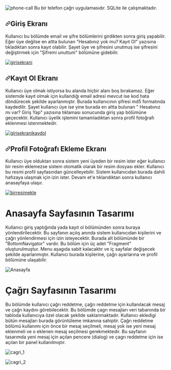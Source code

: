 


![phone-call](https://user-images.githubusercontent.com/78859953/121731274-65e36180-caf9-11eb-97ea-18ea0814e3de.png) Bu bir telefon çağrı uygulamasıdır. SQLite ile çalışmaktadır.

<h2><a id="user-content-giriş-ekranı" class="anchor" aria-hidden="true" href="#giriş-ekranı"><svg class="octicon octicon-link" viewBox="0 0 16 16" version="1.1" width="16" height="16" aria-hidden="true"><path fill-rule="evenodd" d="M7.775 3.275a.75.75 0 001.06 1.06l1.25-1.25a2 2 0 112.83 2.83l-2.5 2.5a2 2 0 01-2.83 0 .75.75 0 00-1.06 1.06 3.5 3.5 0 004.95 0l2.5-2.5a3.5 3.5 0 00-4.95-4.95l-1.25 1.25zm-4.69 9.64a2 2 0 010-2.83l2.5-2.5a2 2 0 012.83 0 .75.75 0 001.06-1.06 3.5 3.5 0 00-4.95 0l-2.5 2.5a3.5 3.5 0 004.95 4.95l1.25-1.25a.75.75 0 00-1.06-1.06l-1.25 1.25a2 2 0 01-2.83 0z"></path></svg></a>Giriş Ekranı</h2>
<p>Kullanıcı bu bölümde email ve şifre bölümlerini girdikten sonra giriş yapabilir. Eğer üye değilse en altta bulunan "Hesabınız yok mu? Kayıt Ol"
yazısına tıkladıktan sonra kayıt olabilir. Şayet üye ve şifresini unutmuş ise şifresini değiştirmek için "Şifremi unuttum" bölümüne gidebilir.</p>
<p><a target="_blank" rel="noopener noreferrer" href="https://user-images.githubusercontent.com/78859953/115146999-aaa2cd00-a061-11eb-9abe-9d2240be80a9.png"><img src="https://user-images.githubusercontent.com/78859953/115146999-aaa2cd00-a061-11eb-9abe-9d2240be80a9.png" alt="girisekrani" style="max-width:100%;"></a></p>
<h2><a id="user-content-kayıt-ol-ekranı" class="anchor" aria-hidden="true" href="#kayıt-ol-ekranı"><svg class="octicon octicon-link" viewBox="0 0 16 16" version="1.1" width="16" height="16" aria-hidden="true"><path fill-rule="evenodd" d="M7.775 3.275a.75.75 0 001.06 1.06l1.25-1.25a2 2 0 112.83 2.83l-2.5 2.5a2 2 0 01-2.83 0 .75.75 0 00-1.06 1.06 3.5 3.5 0 004.95 0l2.5-2.5a3.5 3.5 0 00-4.95-4.95l-1.25 1.25zm-4.69 9.64a2 2 0 010-2.83l2.5-2.5a2 2 0 012.83 0 .75.75 0 001.06-1.06 3.5 3.5 0 00-4.95 0l-2.5 2.5a3.5 3.5 0 004.95 4.95l1.25-1.25a.75.75 0 00-1.06-1.06l-1.25 1.25a2 2 0 01-2.83 0z"></path></svg></a>Kayıt Ol Ekranı</h2>
<p>Kullanıcı üye olmak istiyorsa bu alanda hiçbir alanı boş bırakamaz. Eğer sistemde kayıt olmak için kullandığı email adresi mevcut ise kod hata döndürecek şekilde ayarlanmıştır. Burada kullanıcının şifresi md5 formatında kaydedilir. Şayet kullanıcı üye ise yine burada en altta bulunan " Hesabınız mı var? Giriş Yap" yazısına tıklaması sonucunda giriş yap bölümüne geçecektir. Kullanıcı üyelik işlemini tamamladıktan sonra profil fotoğrafı eklenmesi istenmektedir.</p>
<p><a target="_blank" rel="noopener noreferrer" href="https://user-images.githubusercontent.com/78859953/115147098-0a00dd00-a062-11eb-94d3-071c4a6f2f1e.png"><img src="https://user-images.githubusercontent.com/78859953/115147098-0a00dd00-a062-11eb-94d3-071c4a6f2f1e.png" alt="girisekranikaydol" style="max-width:100%;"></a></p>
<h2><a id="user-content-profil-fotoğrafı-ekleme-ekranı" class="anchor" aria-hidden="true" href="#profil-fotoğrafı-ekleme-ekranı"><svg class="octicon octicon-link" viewBox="0 0 16 16" version="1.1" width="16" height="16" aria-hidden="true"><path fill-rule="evenodd" d="M7.775 3.275a.75.75 0 001.06 1.06l1.25-1.25a2 2 0 112.83 2.83l-2.5 2.5a2 2 0 01-2.83 0 .75.75 0 00-1.06 1.06 3.5 3.5 0 004.95 0l2.5-2.5a3.5 3.5 0 00-4.95-4.95l-1.25 1.25zm-4.69 9.64a2 2 0 010-2.83l2.5-2.5a2 2 0 012.83 0 .75.75 0 001.06-1.06 3.5 3.5 0 00-4.95 0l-2.5 2.5a3.5 3.5 0 004.95 4.95l1.25-1.25a.75.75 0 00-1.06-1.06l-1.25 1.25a2 2 0 01-2.83 0z"></path></svg></a>Profil Fotoğrafı Ekleme Ekranı</h2>
<p>Kullanıcı üye olduktan sonra sistem yeni üyeden bir resim ister eğer kullanıcı bir resim eklemezse sistem otomatik olarak bir resim dosyası ekler. Kullanıcı bu resmi profil sayfasından güncelleyebilir. Sistem kullanıcıdan burada dahili hafızaya ulaşmak için izin ister. Devam et'e tıklandıktan sonra kullanıcı anasayfaya ulaşır.</p>
<p><a target="_blank" rel="noopener noreferrer" href="https://user-images.githubusercontent.com/78859953/115148455-5bac6600-a068-11eb-9905-b9a90a1c9b12.png"><img src="https://user-images.githubusercontent.com/78859953/115148455-5bac6600-a068-11eb-9905-b9a90a1c9b12.png" alt="birresimekle" style="max-width:100%;"></a></p>
</article>
  </div>


</div>

 # Anasayfa Sayfasının Tasarımı
 Kullanıcı giriş yaptığında yada kayıt ol bölümünden sonra buraya yönlendirilecektir. Bu sayfanın açılış anında sistem kullanıcıdan kişilerini ve çağrı yönlendirmesi için izin isteyecektir. Burada alt bölümünde bir "BottomNavigator" vardır. Bu bölüm için üç adet "Fragment" oluşturulmuştur. Menu aşagıda sabit kalacaktır ve iç sayfalar değişecek şekilde ayarlanmıştır. Kullanıcı burada kişilerine, çağrı ayarlarına ve profil bölümüne ulaşabilir.
 
 ![Anasayfa](https://user-images.githubusercontent.com/78859953/121729304-fd938080-caf6-11eb-82ba-51ca18a27854.png)

# Çağrı Sayfasının Tasarımı
Bu bölümde kullanıcı çağrı reddetme, çağrı reddetme için kullanılacak mesaj ve çağrı kaydını görebilecektir. Bu bölümde çagrı mesajları veri tabanında bir tabloda kullanıcıya özel olacak şekilde saklanmaktadır. Kullanıcı ekledigi bütün mesajları burada görüntüleme imkanına sahiptir. Çağrı reddetme bölümü kullanımı için önce bir mesaj seçilmeli, mesaj yok ise yeni mesaj eklenmeli ve o eklenen mesaj seçilmesi gerekmektedir. Bu sayfanın tasarımda yeni mesaj için açılan pencere (dialog) ve çagrı reddetme için ise açılan bir panel kullanılmıştır.

![cagri_1](https://user-images.githubusercontent.com/78859953/121730171-ffaa0f00-caf7-11eb-9264-ed9526f393d0.jpg)

![cagri_2](https://user-images.githubusercontent.com/78859953/121730199-0769b380-caf8-11eb-9166-0a912483bb50.jpg)
